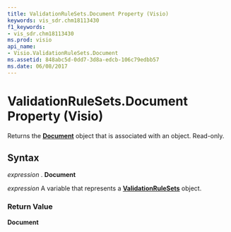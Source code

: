 ```yaml
---
title: ValidationRuleSets.Document Property (Visio)
keywords: vis_sdr.chm18113430
f1_keywords:
- vis_sdr.chm18113430
ms.prod: visio
api_name:
- Visio.ValidationRuleSets.Document
ms.assetid: 848abc5d-0dd7-3d8a-edcb-106c79edbb57
ms.date: 06/08/2017
---
```



# ValidationRuleSets.Document Property (Visio)

Returns the **[Document](document-object-visio.md)** object that is associated with an object. Read-only.


## Syntax

 _expression_ . **Document**

 _expression_ A variable that represents a **[ValidationRuleSets](validationrulesets-object-visio.md)** object.


### Return Value

 **Document**


